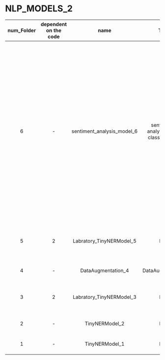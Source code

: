 # NLP_MODELS_2

| num_Folder |dependent on the code| name | Task | Model-Type | توضیحات | 
|:-----:|:--:|:------------------------:|:---:|:-----:|:---------------------------------------------------------:|
| 6 | - | sentiment_analysis_model_6 | sentiment-analysis (seq-classification) | sequence-Classification (encoder-only) | سه مدل برای طبقه بندی متن. در دو مدل از ترنسفورمر های هیبرید، -ساخته شده با کانولوشن و شبکه عصبی بازگشتی به جای لایه خطی- استفاده شده. مدل سوم با ترنسفورمر استاندارد طراحی شده. دیتاست استفاده شده، یک دیتاست ۲۰ کلاسه است.|
| 5 | 2 | Labratory_TinyNERModel_5 | NER | Token-Classification | افزایش دیتای دیتاست , اعمال تغییرات رو بلاک انکودر |
| 4 | - | DataAugmentation_4 | DataAugmentation | - | افزایش دیتای یک دیتاست    |
| 3 | 2 | Labratory_TinyNERModel_3 | NER | Token-Classification | اعمال تغییرات رو بلاک انکودر و بررسی عملکرد |
| 2 | - | TinyNERModel_2 | NER | Token-Classification | ner یک مدل بسیار کوچک   |
| 1 | - | TinyNERModel_1 | NER | Token-Classification | ner یک مدل بسیار کوچک   |
